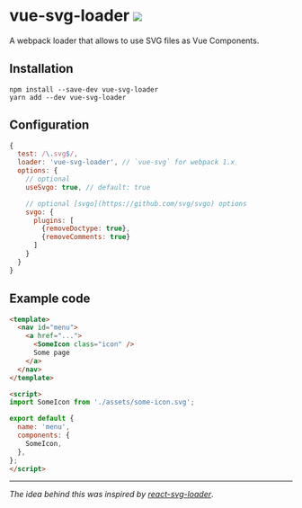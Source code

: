 # vue-svg-loader <img src="https://img.shields.io/npm/dt/vue-svg-loader.svg">
A webpack loader that allows to use SVG files as Vue Components.

## Installation
```
npm install --save-dev vue-svg-loader
yarn add --dev vue-svg-loader
```

## Configuration
```js
{
  test: /\.svg$/,
  loader: 'vue-svg-loader', // `vue-svg` for webpack 1.x
  options: {
    // optional
    useSvgo: true, // default: true

    // optional [svgo](https://github.com/svg/svgo) options
    svgo: {
      plugins: [
        {removeDoctype: true},
        {removeComments: true}
      ]
    }
  }
}
```

## Example code

```html
<template>
  <nav id="menu">
    <a href="...">
      <SomeIcon class="icon" />
      Some page
    </a>
  </nav>
</template>

<script>
import SomeIcon from './assets/some-icon.svg';

export default {
  name: 'menu',
  components: {
    SomeIcon,
  },
};
</script>
```
---
*The idea behind this was inspired by [react-svg-loader](https://github.com/boopathi/react-svg-loader)*.
